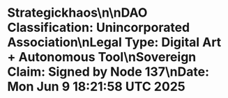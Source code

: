 # Strategickhaos\n\nDAO Classification: Unincorporated Association\nLegal Type: Digital Art + Autonomous Tool\nSovereign Claim: Signed by Node 137\nDate: Mon Jun  9 18:21:58 UTC 2025
